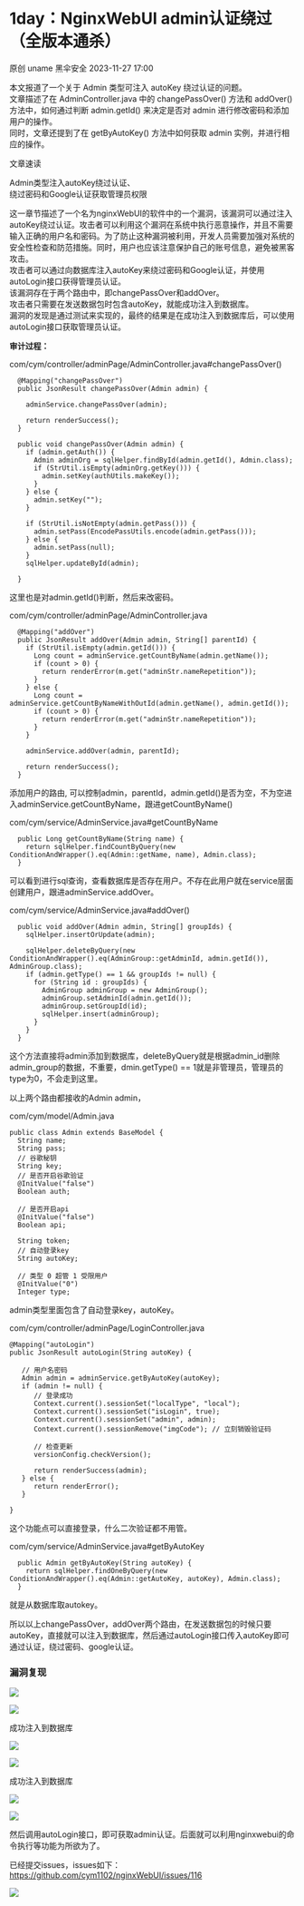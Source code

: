 #  1day：NginxWebUI admin认证绕过（全版本通杀）   
原创 uname  黑伞安全   2023-11-27 17:00  
  
本文报道了一个关于 Admin 类型可注入 autoKey 绕过认证的问题。  
文章描述了在 AdminController.java 中的 changePassOver() 方法和 addOver() 方法中，如何通过判断 admin.getId() 来决定是否对 admin 进行修改密码和添加用户的操作。  
同时，文章还提到了在 getByAutoKey() 方法中如何获取 admin 实例，并进行相应的操作。  
  
文章速读  
  
Admin类型注入autoKey绕过认证、  
绕过密码和Google认证获取管理员权限  
  
这一章节描述了一个名为nginxWebUI的软件中的一个漏洞，该漏洞可以通过注入autoKey绕过认证。攻击者可以利用这个漏洞在系统中执行恶意操作，并且不需要输入正确的用户名和密码。为了防止这种漏洞被利用，开发人员需要加强对系统的安全性检查和防范措施。同时，用户也应该注意保护自己的账号信息，避免被黑客攻击。  
攻击者可以通过向数据库注入autoKey来绕过密码和Google认证，并使用autoLogin接口获得管理员认证。  
该漏洞存在于两个路由中，即changePassOver和addOver。  
攻击者只需要在发送数据包时包含autoKey，就能成功注入到数据库。  
漏洞的发现是通过测试来实现的，最终的结果是在成功注入到数据库后，可以使用autoLogin接口获取管理员认证。  
  
  
**审计过程：**  
  
com/cym/controller/adminPage/AdminController.java#changePassOver()  
```
  @Mapping("changePassOver")
  public JsonResult changePassOver(Admin admin) {

    adminService.changePassOver(admin);

    return renderSuccess();
  }
```  
```
  public void changePassOver(Admin admin) {
    if (admin.getAuth()) {
      Admin adminOrg = sqlHelper.findById(admin.getId(), Admin.class);
      if (StrUtil.isEmpty(adminOrg.getKey())) {
        admin.setKey(authUtils.makeKey());
      }
    } else {
      admin.setKey("");
    }

    if (StrUtil.isNotEmpty(admin.getPass())) {
      admin.setPass(EncodePassUtils.encode(admin.getPass()));
    } else {
      admin.setPass(null);
    }
    sqlHelper.updateById(admin);

  }
```  
  
这里也是对admin.getId()判断，然后来改密码。  
  
com/cym/controller/adminPage/AdminController.java  
```
  @Mapping("addOver")
  public JsonResult addOver(Admin admin, String[] parentId) {
    if (StrUtil.isEmpty(admin.getId())) {
      Long count = adminService.getCountByName(admin.getName());
      if (count > 0) {
        return renderError(m.get("adminStr.nameRepetition"));
      }
    } else {
      Long count = adminService.getCountByNameWithOutId(admin.getName(), admin.getId());
      if (count > 0) {
        return renderError(m.get("adminStr.nameRepetition"));
      }
    }

    adminService.addOver(admin, parentId);

    return renderSuccess();
  }
```  
  
添加用户的路由, 可以控制admin，parentId，admin.getId()是否为空，不为空进入adminService.getCountByName，跟进getCountByName()  
  
com/cym/service/AdminService.java#getCountByName  
```
  public Long getCountByName(String name) {
    return sqlHelper.findCountByQuery(new ConditionAndWrapper().eq(Admin::getName, name), Admin.class);
  }
```  
  
可以看到进行sql查询，查看数据库是否存在用户。不存在此用户就在service层面创建用户，跟进adminService.addOver。  
  
com/cym/service/AdminService.java#addOver()  
```
  public void addOver(Admin admin, String[] groupIds) {
    sqlHelper.insertOrUpdate(admin);

    sqlHelper.deleteByQuery(new ConditionAndWrapper().eq(AdminGroup::getAdminId, admin.getId()), AdminGroup.class);
    if (admin.getType() == 1 && groupIds != null) {
      for (String id : groupIds) {
        AdminGroup adminGroup = new AdminGroup();
        adminGroup.setAdminId(admin.getId());
        adminGroup.setGroupId(id);
        sqlHelper.insert(adminGroup);
      }
    }
  }
```  
  
这个方法直接将admin添加到数据库，deleteByQuery就是根据admin_id删除admin_group的数据，不重要，dmin.getType() == 1就是非管理员，管理员的type为0，不会走到这里。  
  
以上两个路由都接收的Admin admin，  
  
com/cym/model/Admin.java  
```
public class Admin extends BaseModel {
  String name;
  String pass;
  // 谷歌秘钥
  String key;
  // 是否开启谷歌验证
  @InitValue("false")
  Boolean auth;

  // 是否开启api
  @InitValue("false")
  Boolean api;

  String token;
  // 自动登录key
  String autoKey;
  
  // 类型 0 超管 1 受限用户
  @InitValue("0")
  Integer type;
```  
  
admin类型里面包含了自动登录key，autoKey。  
  
com/cym/controller/adminPage/LoginController.java  
```
@Mapping("autoLogin")
public JsonResult autoLogin(String autoKey) {

   // 用户名密码
   Admin admin = adminService.getByAutoKey(autoKey);
   if (admin != null) {
      // 登录成功
      Context.current().sessionSet("localType", "local");
      Context.current().sessionSet("isLogin", true);
      Context.current().sessionSet("admin", admin);
      Context.current().sessionRemove("imgCode"); // 立刻销毁验证码

      // 检查更新
      versionConfig.checkVersion();

      return renderSuccess(admin);
   } else {
      return renderError();
   }

}
```  
  
这个功能点可以直接登录，什么二次验证都不用管。  
  
com/cym/service/AdminService.java#getByAutoKey  
```
  public Admin getByAutoKey(String autoKey) {
    return sqlHelper.findOneByQuery(new ConditionAndWrapper().eq(Admin::getAutoKey, autoKey), Admin.class);
  }
```  
  
就是从数据库取autokey。  
  
所以以上changePassOver，addOver两个路由，在发送数据包的时候只要autoKey，直接就可以注入到数据库，然后通过autoLogin接口传入autoKey即可通过认证，绕过密码、google认证。  
### 漏洞复现  
  
![](https://mmbiz.qpic.cn/mmbiz_png/ZS0VQrDMfGrrw2puXa4iaT4BXhCjvYicickA9QxoVusxiacibAg3LerLmWtIX2KAWHl9mkqlKIt4AViaCLibGQDhLKUNA/640?wx_fmt=png&from=appmsg "")  
  
![](https://mmbiz.qpic.cn/mmbiz_png/ZS0VQrDMfGrrw2puXa4iaT4BXhCjvYicickAGibiaYeiaDLlPIpJiaySO4e2ojl4o9RPa8eV5zH2X5HlUjG7N5xL874jQ/640?wx_fmt=png&from=appmsg "")  
  
成功注入到数据库  
  
![](https://mmbiz.qpic.cn/mmbiz_png/ZS0VQrDMfGrrw2puXa4iaT4BXhCjvYicickAB1U0e5A3QMKQYpflJA5SSY2qkwdtQQuBK4jsqOVoqy5ctN49tmElQ/640?wx_fmt=png&from=appmsg "")  
  
![](https://mmbiz.qpic.cn/mmbiz_png/ZS0VQrDMfGrrw2puXa4iaT4BXhCjvYicickHAaTej4KkBtcRTjertdRh0iavrcdT5JjyQXJ9tegs7Ut7IKiaATgA6CA/640?wx_fmt=png&from=appmsg "")  
  
成功注入到数据库  
  
![](https://mmbiz.qpic.cn/mmbiz_png/ZS0VQrDMfGrrw2puXa4iaT4BXhCjvYicickicvIbMNd32WeTl5Wjn54r2hIibAvfU2YRos2icaFgpdvpd3b9uBwx062Q/640?wx_fmt=png&from=appmsg "")  
  
![](https://mmbiz.qpic.cn/mmbiz_png/ZS0VQrDMfGrrw2puXa4iaT4BXhCjvYicickhpaYTXNg5iafXgLgWTm0Xycsgaicicw6Ew6M0nXYUJicyCKdRqWWhX2Y5g/640?wx_fmt=png&from=appmsg "")  
  
然后调用autoLogin接口，即可获取admin认证。后面就可以利用nginxwebui的命令执行等功能为所欲为了。  
  
已经提交issues，issues如下：  
https://github.com/cym1102/nginxWebUI/issues/116  
  
  
![](https://mmbiz.qpic.cn/mmbiz_png/ZS0VQrDMfGrrw2puXa4iaT4BXhCjvYicick0iaglhicib90dp03LmPr1pcODD17uatvlicJcmzm0uPeLd2LrJGKkcmtZQ/640?wx_fmt=png&from=appmsg "")  
  
  
